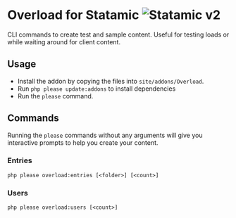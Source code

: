 # Overload for Statamic ![Statamic v2](https://img.shields.io/badge/statamic-v2-blue.svg?style=flat-square)

CLI commands to create test and sample content. Useful for testing loads or while waiting around for client content.

## Usage
- Install the addon by copying the files into `site/addons/Overload`.
- Run `php please update:addons` to install dependencies
- Run the `please` command.

## Commands
Running the `please` commands without any arguments will give you interactive prompts to help you create your content.

### Entries
```
php please overload:entries [<folder>] [<count>]
```

### Users
```
php please overload:users [<count>]
```
